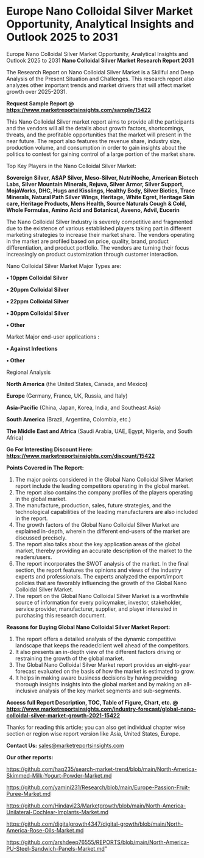 # Europe Nano Colloidal Silver Market Opportunity, Analytical Insights and Outlook 2025 to 2031
Europe Nano Colloidal Silver Market Opportunity, Analytical Insights and Outlook 2025 to 2031
<strong>Nano Colloidal Silver Market Research Report 2031</strong>

The Research Report on Nano Colloidal Silver Market is a Skillful and Deep Analysis of the Present Situation and Challenges. This research report also analyzes other important trends and market drivers that will affect market growth over 2025-2031.

<strong>Request Sample Report @ <a href=https://www.marketreportsinsights.com/sample/15422>https://www.marketreportsinsights.com/sample/15422</a></strong>

This Nano Colloidal Silver market report aims to provide all the participants and the vendors will all the details about growth factors, shortcomings, threats, and the profitable opportunities that the market will present in the near future. The report also features the revenue share, industry size, production volume, and consumption in order to gain insights about the politics to contest for gaining control of a large portion of the market share.

Top Key Players in the Nano Colloidal Silver Market:

<strong>Sovereign Silver, ASAP Silver, Meso-Silver, NutriNoche, American Biotech Labs, Silver Mountain Minerals, Rejuva, Silver Armor, Silver Support, MojaWorks, DHC, Hugs and Kisslings, Healthy Body, Silver Biotics, Trace Minerals, Natural Path Silver Wings, Heritage, White Egret, Heritage Skin care, Heritage Products, Mens Health, Source Naturals Cough & Cold, Whole Formulas, Amino Acid and Botanical, Aveeno, Advil, Eucerin</strong>

The Nano Colloidal Silver Industry is severely competitive and fragmented due to the existence of various established players taking part in different marketing strategies to increase their market share. The vendors operating in the market are profiled based on price, quality, brand, product differentiation, and product portfolio. The vendors are turning their focus increasingly on product customization through customer interaction.

Nano Colloidal Silver Market Major Types are:

<strong>• 10ppm Colloidal Silver

• 20ppm Colloidal Silver

• 22ppm Colloidal Silver

• 30ppm Colloidal Silver

• Other</strong>

Market Major end-user applications :

<strong>• Against Infections

• Other</strong>

Regional Analysis

</u><strong><b>North America</b></strong> (the United States, Canada, and Mexico)

<strong><b>Europe </b></strong>(Germany, France, UK, Russia, and Italy)

<strong><b>Asia-Pacific</b></strong> (China, Japan, Korea, India, and Southeast Asia)

<strong><b>South America</b></strong> (Brazil, Argentina, Colombia, etc.)

<strong><b>The Middle East and Africa</b></strong> (Saudi Arabia, UAE, Egypt, Nigeria, and South Africa)

<strong>Go For Interesting Discount Here: <a href=https://www.marketreportsinsights.com/discount/15422>https://www.marketreportsinsights.com/discount/15422</a></strong>

<strong>Points Covered in The Report:</strong>
<ol>
  <li>The major points considered in the Global Nano Colloidal Silver Market report include the leading competitors operating in the global market.</li>
  <li>The report also contains the company profiles of the players operating in the global market.</li>
  <li>The manufacture, production, sales, future strategies, and the technological capabilities of the leading manufacturers are also included in the report.</li>
  <li>The growth factors of the Global Nano Colloidal Silver Market are explained in-depth, wherein the different end-users of the market are discussed precisely.</li>
  <li>The report also talks about the key application areas of the global market, thereby providing an accurate description of the market to the readers/users.</li>
  <li>The report incorporates the SWOT analysis of the market. In the final section, the report features the opinions and views of the industry experts and professionals. The experts analyzed the export/import policies that are favorably influencing the growth of the Global Nano Colloidal Silver Market.</li>
  <li>The report on the Global Nano Colloidal Silver Market is a worthwhile source of information for every policymaker, investor, stakeholder, service provider, manufacturer, supplier, and player interested in purchasing this research document.</li>
</ol>
<strong>Reasons for Buying Global Nano Colloidal Silver Market Report:</strong>

<ol>
  <li>The report offers a detailed analysis of the dynamic competitive landscape that keeps the reader/client well ahead of the competitors.</li>
  <li>It also presents an in-depth view of the different factors driving or restraining the growth of the global market.</li>
  <li>The Global Nano Colloidal Silver Market report provides an eight-year forecast evaluated on the basis of how the market is estimated to grow.</li>
  <li>It helps in making aware business decisions by having providing thorough insights insights into the global market and by making an all-inclusive analysis of the key market segments and sub-segments.</li>
</ol>
<strong>Access full Report Description, TOC, Table of Figure, Chart, etc. @ <a href=https://www.marketreportsinsights.com/industry-forecast/global-nano-colloidal-silver-market-growth-2021-15422>https://www.marketreportsinsights.com/industry-forecast/global-nano-colloidal-silver-market-growth-2021-15422</a></strong>


Thanks for reading this article; you can also get individual chapter wise section or region wise report version like Asia, United States, Europe.

<strong>Contact Us:</strong>
sales@marketreportsinsights.com

<strong>Our other reports:</strong>

<a href=https://github.com/haq235/search-market-trend/blob/main/North-America-Skimmed-Milk-Yogurt-Powder-Market.md>https://github.com/haq235/search-market-trend/blob/main/North-America-Skimmed-Milk-Yogurt-Powder-Market.md</a>

<a href=https://github.com/yamini231/Research/blob/main/Europe-Passion-Fruit-Puree-Market.md>https://github.com/yamini231/Research/blob/main/Europe-Passion-Fruit-Puree-Market.md</a>

<a href=https://github.com/Hindavi23/Marketgrowth/blob/main/North-America-Unilateral-Cochlear-Implants-Market.md>https://github.com/Hindavi23/Marketgrowth/blob/main/North-America-Unilateral-Cochlear-Implants-Market.md</a>

<a href=https://github.com/digitalgrowth4347/digital-growth/blob/main/North-America-Rose-Oils-Market.md>https://github.com/digitalgrowth4347/digital-growth/blob/main/North-America-Rose-Oils-Market.md</a>

<a href=https://github.com/arshdeep76555/REPORTS/blob/main/North-America-PU-Steel-Sandwich-Panels-Market.md>https://github.com/arshdeep76555/REPORTS/blob/main/North-America-PU-Steel-Sandwich-Panels-Market.md</a>"
